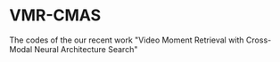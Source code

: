# VMR-CMAS
The codes of the our recent work "Video Moment Retrieval with Cross-Modal Neural Architecture Search"
